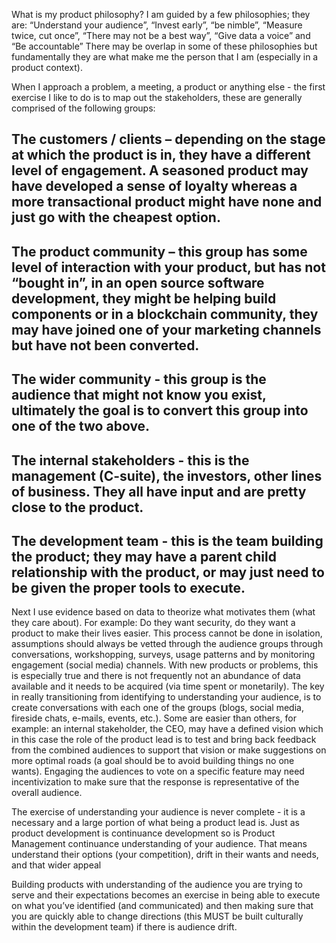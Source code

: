 
What is my product philosophy?
I am guided by a few philosophies; they are: “Understand your audience”, “Invest early”, “be nimble”, “Measure twice, cut once”, “There may not be a best way”, “Give data a voice” and “Be accountable” There may be overlap in some of these philosophies but fundamentally they are what make me the person that I am (especially in a product context).

When I approach a problem, a meeting, a product or anything else - the first exercise I like to do is to map out the stakeholders, these are generally comprised of the following groups:
##  The customers / clients – depending on the stage at which the product is in, they have a different level of engagement. A seasoned product may have developed a sense of loyalty whereas a more transactional product might have none and just go with the cheapest option.
##       The product community – this group has some level of interaction with your product, but has not “bought in”, in an open source software development, they might be helping build components or in a blockchain community, they may have joined one of your marketing channels but have not been converted.
##       The wider community - this group is the audience that might not know you exist, ultimately the goal is to convert this group into one of the two above. 
##       The internal stakeholders - this is the management (C-suite), the investors, other lines of business. They all have input and are pretty close to the product. 
##       The development team - this is the team building the product; they may have a parent child relationship with the product, or may just need to be given the proper tools to execute.

Next I use evidence based on data to theorize what motivates them (what they care about). For example: Do they want security, do they want a product to make their lives easier. This process cannot be done in isolation, assumptions should always be vetted through the audience groups through conversations, workshopping, surveys, usage patterns and by monitoring engagement (social media) channels. With new products or problems, this is especially true and there is not frequently not an abundance of data available and it needs to be acquired (via time spent or monetarily). The key in really transitioning from identifying to understanding your audience, is to create conversations with each one of the groups (blogs, social media, fireside chats, e-mails, events, etc.). Some are easier than others, for example: an internal stakeholder, the CEO, may have a defined vision which in this case the role of the product lead is to test and bring back feedback from the combined audiences to support that vision or make suggestions on more optimal roads (a goal should be to avoid building things no one wants). Engaging the audiences to vote on a specific feature may need incentivization to make sure that the response is representative of the overall audience.

The exercise of understanding your audience is never complete - it is a necessary and a large portion of what being a product lead is. Just as product development is continuance development so is Product Management continuance understanding of your audience. That means understand their options (your competition), drift in their wants and needs, and that wider appeal 

Building products with understanding of the audience you are trying to serve and their  expectations becomes an exercise in being able to execute on what you’ve identified (and communicated) and then making sure that you are quickly able to change directions (this MUST be built culturally within the development team) if there is audience drift.
